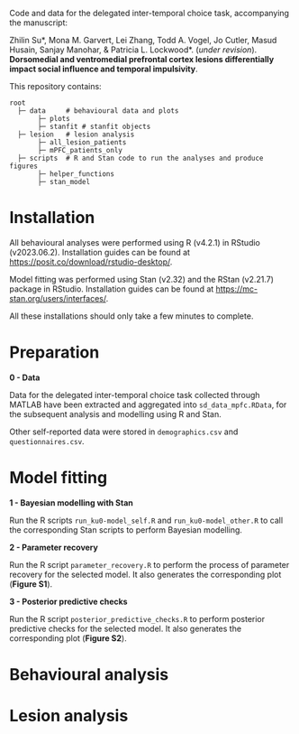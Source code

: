 Code and data for the delegated inter-temporal choice task, accompanying the manuscript:

Zhilin Su\*, Mona M. Garvert, Lei Zhang, Todd A. Vogel, Jo Cutler, Masud Husain, Sanjay Manohar, & Patricia L. Lockwood\*. (*under revision*). **Dorsomedial and ventromedial prefrontal cortex lesions differentially impact social influence and temporal impulsivity**.

This repository contains:

```
root
  ├─ data     # behavioural data and plots 
       ├─ plots 
       ├─ stanfit # stanfit objects
  ├─ lesion   # lesion analysis
       ├─ all_lesion_patients 
       ├─ mPFC_patients_only
  ├─ scripts  # R and Stan code to run the analyses and produce figures
       ├─ helper_functions 
       ├─ stan_model 
```

# Installation

All behavioural analyses were performed using R (v4.2.1) in RStudio (v2023.06.2). Installation guides can be found at <https://posit.co/download/rstudio-desktop/>.

Model fitting was performed using Stan (v2.32) and the RStan (v2.21.7) package in RStudio. Installation guides can be found at <https://mc-stan.org/users/interfaces/>.

All these installations should only take a few minutes to complete.

# Preparation 

**0 - Data**

Data for the delegated inter-temporal choice task collected through MATLAB have been extracted and aggregated into `sd_data_mpfc.RData`, for the subsequent analysis and modelling using R and Stan. 

Other self-reported data were stored in `demographics.csv` and `questionnaires.csv`.

# Model fitting 

**1 - Bayesian modelling with Stan**

Run the R scripts `run_ku0-model_self.R` and `run_ku0-model_other.R` to call the corresponding Stan scripts to perform Bayesian modelling.

**2 - Parameter recovery**

Run the R script `parameter_recovery.R` to perform the process of parameter recovery for the selected model. It also generates the corresponding plot (**Figure S1**).

**3 - Posterior predictive checks**

Run the R script `posterior_predictive_checks.R` to perform posterior predictive checks for the selected model. It also generates the corresponding plot (**Figure S2**).

# Behavioural analysis 

# Lesion analysis 